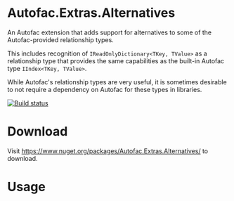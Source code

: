 Autofac.Extras.Alternatives
=======================
An Autofac extension that adds support for alternatives to some of the Autofac-provided relationship types.

This includes recognition of `IReadOnlyDictionary<TKey, TValue>` as a relationship type that provides the same
capabilities as the built-in Autofac type `IIndex<TKey, TValue>`. 

While Autofac's relationship types are very useful, it is sometimes desirable to not require a dependency 
on Autofac for these types in libraries.

[![Build status](https://ci.appveyor.com/api/projects/status/5wc1v3lqwealil3x)](https://ci.appveyor.com/project/mthamil/autofac-extras-alternatives)

Download
========
Visit https://www.nuget.org/packages/Autofac.Extras.Alternatives/ to download.

Usage
=====
